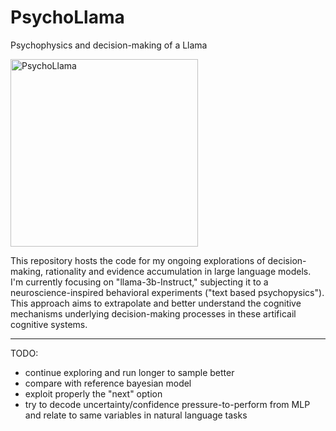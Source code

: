 # PsychoLlama
Psychophysics and decision-making of a Llama 

<p float="left">
  <img src="https://github.com/gmatteuc/PsychoLlama/assets/26957038/96028fb4-acec-43cb-845a-09249917a913" width="300" alt="PsychoLlama">
</p>

This repository hosts the code for my ongoing explorations of decision-making, rationality and evidence accumulation in large language models. I'm currently focusing on "llama-3b-Instruct," subjecting it to a neuroscience-inspired behavioral experiments ("text based psychopysics"). This approach aims to extrapolate and better understand the cognitive mechanisms underlying decision-making processes in these artificail cognitive systems.

--------------------------------------------------------------------------------------------

TODO:
- continue exploring and run longer to sample better
- compare with reference bayesian model
- exploit properly the "next" option
- try to decode uncertainty/confidence pressure-to-perform from MLP and relate to same variables in natural language tasks
